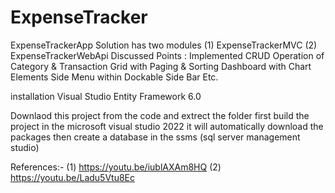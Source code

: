 # ExpenseTracker

ExpenseTrackerApp Solution has two modules (1) ExpenseTrackerMVC (2) ExpenseTrackerWebApi Discussed Points : Implemented CRUD Operation of Category & Transaction Grid with Paging & Sorting Dashboard with Chart Elements Side Menu within Dockable Side Bar Etc.

installation Visual Studio Entity Framework 6.0

Downlaod this project from the code and extrect the folder first build the project in the microsoft visual studio 2022 it will automatically download the packages then create a database in the ssms (sql server management studio)

References:- (1) https://youtu.be/iublAXAm8HQ (2) https://youtu.be/Ladu5Vtu8Ec
